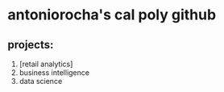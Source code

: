# antoniorocha's cal poly github
## projects:

1. [retail analytics]
2. business intelligence
3. data science
